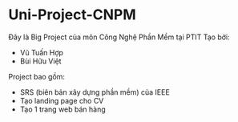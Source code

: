 # Uni-Project-CNPM
Đây là Big Project của môn Công Nghệ Phần Mềm tại PTIT
Tạo bởi:
  - Vũ Tuấn Hợp
  - Bùi Hữu Việt

Project bao gồm:
  - SRS (biên bản xây dựng phần mềm) của IEEE
  - Tạo landing page cho CV
  - Tạo 1 trang web bán hàng 

